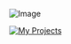    ![Image](https://count.getloli.com/@MiauDona?name=MiauDona&theme=booru-lewd&padding=7&offset=0&align=top&scale=0.8&pixelated=1&darkmode=auto&prefix=0)
<a href="https://github.com/anuraghazra/github-readme-stats">
 
<img align="top" alt="My Projects" src="https://github-readme-stats.vercel.app/api/top-langs/?username=MiauDona&layout=pie&hide_border=true&langs_count=10&size_weight=0.5&count_weight=0.5&theme=midnight-purple">
<!--<img align="center" alt="Stats" src="https://github-readme-stats.vercel.app/api?username=MiauDona&show_icons=true&include_all_commits=true&hide_border=true&number_format=long&show=reviews&theme=midnight-purple"> -->


</a>


 
 <a href="https://github.com/anuraghazra/github-readme-stats">
 </a> 


